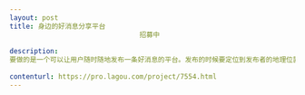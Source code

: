 ```yaml
---                
layout: post       
title: 身边的好消息分享平台
                                招募中
           
description: 
要做的是一个可以让用户随时随地发布一条好消息的平台。发布的时候要定位到发布者的地理位置。让看到这条消息的人可以导航过去。同时用户之间可以相互关注，加好友。有个人中心。
     
contenturl: https://pro.lagou.com/project/7554.html      
---                 
```

